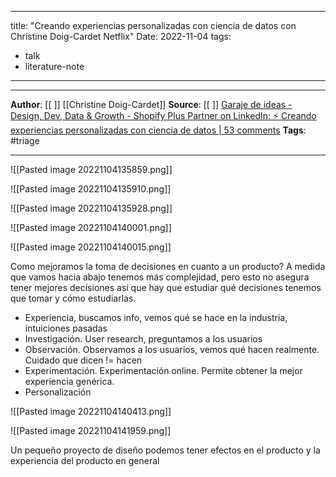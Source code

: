 
---
title: "Creando experiencias personalizadas con ciencia de datos con Christine Doig-Cardet Netflix"
Date: 2022-11-04
tags: 
- talk
- literature-note
---


***
**Author**: [[ ]]  [[Christine Doig-Cardet]]
**Source**: [[ ]]  [Garaje de ideas - Design, Dev, Data & Growth - Shopify Plus Partner on LinkedIn: ⚡️ Creando experiencias personalizadas con ciencia de datos | 53 comments](https://www.linkedin.com/video/live/urn:li:ugcPost:6910288614576795648/)
**Tags**:  #triage
***


![[Pasted image 20221104135859.png]]

![[Pasted image 20221104135910.png]]

![[Pasted image 20221104135928.png]]

![[Pasted image 20221104140001.png]]

![[Pasted image 20221104140015.png]]

Como mejoramos la toma de decisiones en cuanto a un producto? A medida que vamos hacia abajo tenemos más complejidad, pero esto no asegura tener mejores decisiones así que hay que estudiar qué decisiones tenemos que tomar y cómo estudiarlas. 
- Experiencia, buscamos info, vemos qué se hace en la industria, intuiciones pasadas
- Investigación. User research, preguntamos a los usuarios
- Observación. Observamos a los usuarios, vemos qué hacen realmente. Cuidado que dicen != hacen
- Experimentación. Experimentación online. Permite obtener la mejor experiencia genérica. 
- Personalización

![[Pasted image 20221104140413.png]]


![[Pasted image 20221104141959.png]]

Un pequeño proyecto de diseño podemos tener efectos en el producto y la experiencia del producto en general

